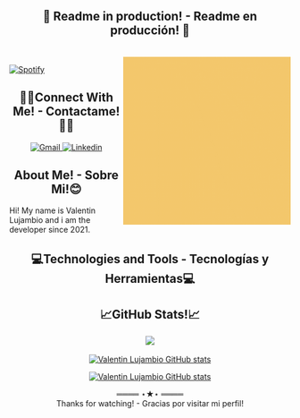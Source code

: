 <div align="center">

## 🚧 Readme in production! - Readme en producción! 🚧
<br>
</div>

<!-- Header -->
<img src="Hi!.gif" alt="Valentin Lujambio"  width="300" height="300" align="right"/>

<!-- Spotify -->
[![Spotify](https://novatorem.sachinchaturvedi93.vercel.app/api/spotify)](https://open.spotify.com/user/flipcase93)

<!-- Social Links -->
<div align="center">

## 🤝🏻Connect With Me! - Contactame!🤝🏻
</div>

<p align="center">
    <!-- Gmail -->
    <a href="mailto:valentin.lujambio@gmail.com" target="_blank"><img alt="Gmail"
            src="https://img.shields.io/badge/-Gmail-EA4335?style=flat-square&logo=Gmail&logoColor=white">
    </a>
    <!-- Linkedin -->
    <a href="https://www.linkedin.com/in/valentin-lujambio/" target="_blank"><img alt="Linkedin"
            src="https://img.shields.io/badge/-Linkedin-0A66C2?style=flat-square&logo=Linkedin&logoColor=white">
    </a>
</p>

<!-- About Me -->
<div align="center">

## About Me! - Sobre Mi!😊
</div>
Hi! My name is Valentin Lujambio and i am the developer since 2021. 


<!-- Technologies -->
<div align="center">

## 💻Technologies and Tools - Tecnologías y Herramientas💻
</div>


<!-- GitHub Stats -->
<div align="center">

## 📈GitHub Stats!📈

<!-- counter view -->
![](https://komarev.com/ghpvc/?username=pachulujambio&color=green&style=flat-square)

[![Valentin Lujambio GitHub stats](https://github-readme-stats.vercel.app/api?username=pachulujambio&show_icons=true&theme=merko)](https://github.com/pachulujambio)

[![Valentin Lujambio GitHub stats](https://github-readme-stats.vercel.app/api/top-langs/?username=pachulujambio&layout=compact&theme=merko)](https://github.com/pachulujambio)
</div>

<div align="center">
        ════ ⋆★⋆ ════
        <br>
        Thanks for watching! - Gracias por visitar mi perfil!
</div>



